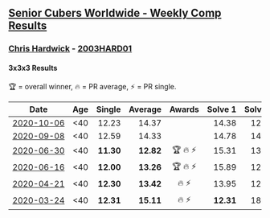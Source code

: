 <style>table {white-space: nowrap;}</style>

## [Senior Cubers Worldwide - Weekly Comp Results](/scw-comp/results/)
### [Chris Hardwick](README.md) - [2003HARD01](https://www.worldcubeassociation.org/persons/2003HARD01?event=333)
#### 3x3x3 Results

<span style="white-space: nowrap;">🏆 = overall winner</span>, <span style="white-space: nowrap;">🔥 = PR average</span>, <span style="white-space: nowrap;">⚡ = PR single</span>.

| Date | Age | Single | Average | Awards | Solve 1 | Solve 2 | Solve 3 | Solve 4 | Solve 5 | Video |
| :--: | :--: | --: | --: | :--: | --: | --: | --: | --: | --: | :-- |
| [2020-10-06](../../results/2020-10-06/333.md) | <40 | 12.23 | 14.37 |  | 14.38 | 12.23 | 16.36 | 13.47 | 15.26 | [Desktop](https://www.facebook.com/events/2645965315652815/permalink/2647945038788176) / [Mobile](https://m.facebook.com/events/2645965315652815?view=permalink&id=2647945038788176) |
| [2020-09-08](../../results/2020-09-08/333.md) | <40 | 12.59 | 14.33 |  | 14.78 | 14.91 | 13.31 | 12.59 | 15.86 | [Desktop](https://www.facebook.com/events/660661614881054/permalink/666194087661140) / [Mobile](https://m.facebook.com/events/660661614881054?view=permalink&id=666194087661140) |
| [2020-06-30](../../results/2020-06-30/333.md) | <40 | **11.30** | **12.82** | 🏆 🔥 ⚡ | 15.31 | 13.34 | 12.08 | **11.30** | 13.05 | [Desktop](https://www.facebook.com/events/679860472562391/permalink/681959239019181) / [Mobile](https://m.facebook.com/events/679860472562391?view=permalink&id=681959239019181) |
| [2020-06-16](../../results/2020-06-16/333.md) | <40 | **12.00** | **13.26** | 🏆 🔥 ⚡ | 15.89 | 12.44 | 14.19 | 13.14 | **12.00** | [Desktop](https://www.facebook.com/events/604103587178706/permalink/607285570193841) / [Mobile](https://m.facebook.com/events/604103587178706?view=permalink&id=607285570193841) |
| [2020-04-21](../../results/2020-04-21/333.md) | <40 | **12.30** | **13.42** | 🔥 ⚡ | 13.95 | 12.76 | 13.55 | 14.75 | **12.30** | [Desktop](https://www.facebook.com/events/880278499062375/permalink/881086485648243) / [Mobile](https://m.facebook.com/events/880278499062375?view=permalink&id=881086485648243) |
| [2020-03-24](../../results/2020-03-24/333.md) | <40 | **12.31** | **15.11** | 🔥 ⚡ | **12.31** | 18.77 | 15.90 | 13.46 | 15.98 | [Desktop](https://www.facebook.com/events/524456301543611/permalink/527974491191792) / [Mobile](https://m.facebook.com/events/524456301543611?view=permalink&id=527974491191792) |


<!-- Global site tag (gtag.js) - Google Analytics -->
<script async src="https://www.googletagmanager.com/gtag/js?id=UA-86348435-3"></script>
<script>window.dataLayer = window.dataLayer || []; function gtag() {dataLayer.push(arguments);} gtag('js', new Date()); gtag('config', 'UA-86348435-3');</script>
